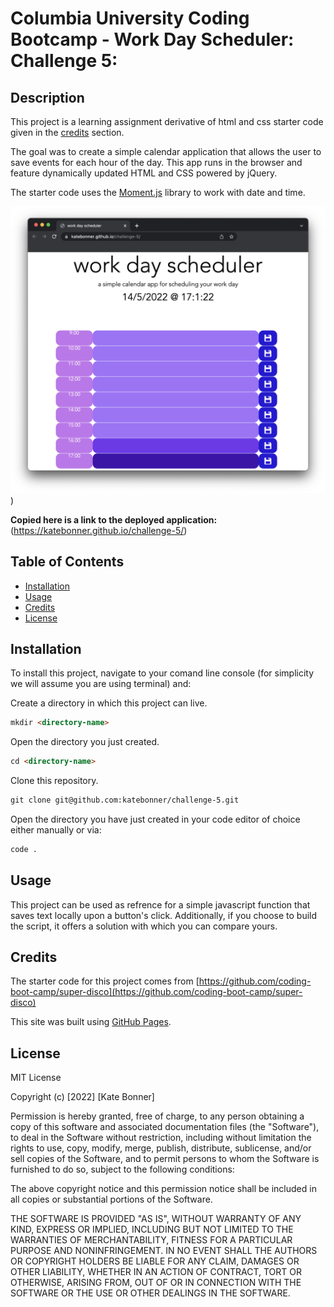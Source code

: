 # Columbia University Coding Bootcamp - Work Day Scheduler: Challenge 5: 

## Description

This project is a learning assignment derivative of html and css starter code given in the [credits](#credits) section. 

The goal was to create a simple calendar application that allows the user to save events for each hour of the day. This app runs in the browser and feature dynamically updated HTML and CSS powered by jQuery.

The starter code uses the [Moment.js](https://momentjs.com/) library to work with date and time.

![work day scheduler site](/Assets/scheduler.png))



**Copied here is a link to the deployed application:**
(https://katebonner.github.io/challenge-5/)


## Table of Contents 

* [Installation](#installation)
* [Usage](#usage)
* [Credits](#credits)
* [License](#license)


## Installation

To install this project, navigate to your comand line console (for simplicity we will assume you are using terminal) and:

Create a directory in which this project can live.
```md
mkdir <directory-name>
```
Open the directory you just created.
```md
cd <directory-name>
```
Clone this repository.
```md
git clone git@github.com:katebonner/challenge-5.git
```
Open the directory you have just created in your code editor of choice either manually or via:
```md
code .
```

## Usage

This project can be used as refrence for a simple javascript function that saves text locally upon a button's click. Additionally, if you choose to build the script, it offers a solution with which you can compare yours.


## Credits

The starter code for this project comes from [https://github.com/coding-boot-camp/super-disco](https://github.com/coding-boot-camp/super-disco)

This site was built using [GitHub Pages](https://pages.github.com/).


## License

MIT License

Copyright (c) [2022] [Kate Bonner]

Permission is hereby granted, free of charge, to any person obtaining a copy
of this software and associated documentation files (the "Software"), to deal
in the Software without restriction, including without limitation the rights
to use, copy, modify, merge, publish, distribute, sublicense, and/or sell
copies of the Software, and to permit persons to whom the Software is
furnished to do so, subject to the following conditions:

The above copyright notice and this permission notice shall be included in all
copies or substantial portions of the Software.

THE SOFTWARE IS PROVIDED "AS IS", WITHOUT WARRANTY OF ANY KIND, EXPRESS OR
IMPLIED, INCLUDING BUT NOT LIMITED TO THE WARRANTIES OF MERCHANTABILITY,
FITNESS FOR A PARTICULAR PURPOSE AND NONINFRINGEMENT. IN NO EVENT SHALL THE
AUTHORS OR COPYRIGHT HOLDERS BE LIABLE FOR ANY CLAIM, DAMAGES OR OTHER
LIABILITY, WHETHER IN AN ACTION OF CONTRACT, TORT OR OTHERWISE, ARISING FROM,
OUT OF OR IN CONNECTION WITH THE SOFTWARE OR THE USE OR OTHER DEALINGS IN THE
SOFTWARE.


